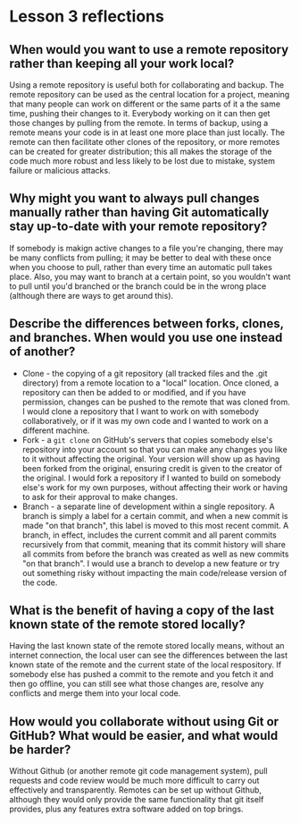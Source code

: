 # Lesson 3 reflections
## When would you want to use a remote repository rather than keeping all your work local?
Using a remote repository is useful both for collaborating and backup. The remote repository can be used as the central location for a project, meaning that many people can work on different or the same parts of it a the same time, pushing their changes to it. Everybody working on it can then get those changes by pulling from the remote. In terms of backup, using a remote means your code is in at least one more place than just locally. The remote can then facilitate other clones of the repository, or more remotes can be created for greater distribution; this all makes the storage of the code much more robust and less likely to be lost due to mistake, system failure or malicious attacks.

## Why might you want to always pull changes manually rather than having Git automatically stay up-to-date with your remote repository?
If somebody is makign active changes to a file you're changing, there may be many conflicts from pulling; it may be better to deal with these once when you choose to pull, rather than every time an automatic pull takes place. Also, you may want to branch at a certain point, so you wouldn't want to pull until you'd branched or the branch could be in the wrong place (although there are ways to get around this).

## Describe the differences between forks, clones, and branches. When would you use one instead of another?
* Clone - the copying of a git repository (all tracked files and the .git directory) from a remote location to a "local" location. Once cloned, a repository can then be added to or modified, and if you have permission, changes can be pushed to the remote that was cloned from. I would clone a repository that I want to work on with somebody collaboratively, or if it was my own code and I wanted to work on a different machine.
* Fork - a `git clone` on GitHub's servers that copies somebody else's repository into your account so that you can make any changes you like to it without affecting the original. Your version will show up as having been forked from the original, ensuring credit is given to the creator of the original. I would fork a repository if I wanted to build on somebody else's work for my own purposes, without affecting their work or having to ask for their approval to make changes.
* Branch - a separate line of development within a single repository. A branch is simply a label for a certain commit, and when a new commit is made "on that branch", this label is moved to this most recent commit. A branch, in effect, includes the current commit and all parent commits recursively from that commit, meaning that its commit history will share all commits from before the branch was created as well as new commits "on that branch". I would use a branch to develop a new feature or try out something risky without impacting the main code/release version of the code.

## What is the benefit of having a copy of the last known state of the remote stored locally?
Having the last known state of the remote stored locally means, without an internet connection, the local user can see the differences between the last known state of the remote and the current state of the local respository. If somebody else has pushed a commit to the remote and you fetch it and then go offline, you can still see what those changes are, resolve any conflicts and merge them into your local code.

## How would you collaborate without using Git or GitHub? What would be easier, and what would be harder?
Without Github (or another remote git code management system), pull requests and code review would be much more difficult to carry out effectively and transparently. Remotes can be set up without Github, although they would only provide the same functionality that git itself provides, plus any features extra software added on top brings.
